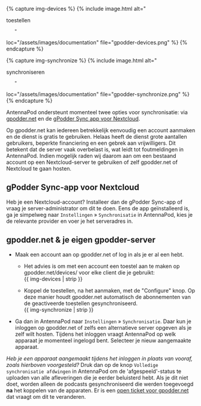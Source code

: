 {% capture img-devices %} {% include image.html alt="

toestellen

       "

loc="/assets/images/documentation" file="gpodder-devices.png" %} {% endcapture
%}

{% capture img-synchronize %} {% include image.html alt="

synchroniseren

       "

loc="/assets/images/documentation" file="gpodder-synchronize.png" %} {%
endcapture %}

AntennaPod ondersteunt momenteel twee opties voor synchronisatie: via
[gpodder.net](https://gpodder.net/) en de [gPodder Sync app voor Nextcloud](https://apps.nextcloud.com/apps/gpoddersync).

Op gpodder.net kan iedereen betrekkelijk eenvoudig een account aanmaken en de
dienst is gratis te gebruiken. Helaas heeft de dienst grote aantallen
gebruikers, beperkte financiering en een gebrek aan vrijwilligers. Dit betekent
dat de server vaak overbelast is, wat leidt tot foutmeldingen in AntennaPod.
Indien mogelijk raden wij daarom aan om een bestaand account op een
Nextcloud-server te gebruiken of zelf gpodder.net of Nextcloud te gaan hosten.

## gPodder Sync-app voor Nextcloud

Heb je een Nextcloud-account? Installeer dan de gPodder Sync-app of vraag je
server-administrator om dit te doen. Eens de app geïnstalleerd is, ga je
simpelweg naar `Instellingen` » `Synchronisatie` in AntennaPod, kies je de
relevante provider en voer je het serveradres in.

## gpodder.net & je eigen gpodder-server

- Maak een account aan op gpodder.net of log in als je er al een hebt.

   - Het advies is om met een account een toestel aan te maken op
gpodder.net/devices/ voor elke client die je gebruikt:<br />{{ img-devices | strip }}

   - Koppel de toestellen, na het aanmaken, met de "Configure" knop. Op deze manier
houdt gpodder.net automatisch de abonnementen van de geactiveerde toestellen
gesynchroniseerd.<br />{{ img-synchronize | strip }}
- Ga dan in AntennaPod naar `Instellingen` » `Synchronisatie`. Daar kun je
inloggen op gpodder.net of zelfs een alternatieve server opgeven als je zelf
wilt hosten. Tijdens het inloggen vraagt AntennaPod op welk apparaat je
momenteel ingelogd bent. Selecteer je nieuw aangemaakte apparaat.

*Heb je een apparaat aangemaakt tijdens het inloggen in plaats van vooraf, zoals
hierboven voorgesteld?* Druk dan op de knop `Volledige synchronisatie afdwingen`
in AntennaPod om de 'afgespeeld'-status te uploaden van alle afleveringen die je
eerder beluisterd hebt. Als je dit niet doet, worden alleen de podcasts
gesynchroniseerd die werden toegevoegd **na** het koppelen van de apparaten. Er
is een [open ticket voor gpodder.net](https://github.com/gpodder/mygpo/issues/388)
dat vraagt om dit te veranderen.
